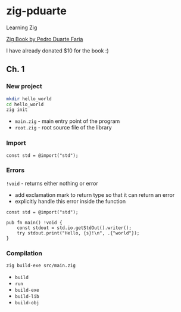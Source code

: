 # zig-pduarte

Learning Zig

[Zig Book by Pedro Duarte Faria](https://pedropark99.github.io/zig-book/)

I have already donated $10 for the book :)

## Ch. 1

### New project

```bash
mkdir hello_world
cd hello_world
zig init
```

- `main.zig` - main entry point of the program
- `root.zig` - root source file of the library

### Import

```zig
const std = @import("std");
```

### Errors

`!void` - returns either nothing or error

- add exclamation mark to return type so that it can return an error
- explicitly handle this error inside the function

```zig
const std = @import("std");

pub fn main() !void {
    const stdout = std.io.getStdOut().writer();
    try stdout.print("Hello, {s}!\n", .{"world"});
}
```

### Compilation

```bash
zig build-exe src/main.zig
```

- `build`
- `run`
- `build-exe`
- `build-lib`
- `build-obj`
